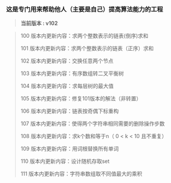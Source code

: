 ### 这是专门用来帮助他人（主要是自己）提高算法能力的工程
> **当前版本 : v102**

> 100 版本内更新内容：求两个整数表示的链表(倒序)求和
>
> 101 版本内更新内容：求两个整数表示的链表（正序）求和
> 
> 102 版本内更新内容：交换任意两个节点
>
> 103 版本内更新内容：有序数组转二叉平衡树
>
> 104 版本内更新内容：求每层树的最大值
>
> 105 版本内更新内容：修复101版本的解法（非转置）
>
> 106 版本内更新内容：链表按奇偶下标重构
>
> 107 版本内更新内容：使得两个字符串相同需要的删除操作步数
>
> 108 版本内更新内容：求k个数和等于n（ 0 < k < 10 且不重复）
>
> 109 版本内更新内容：用词根替换所有单词
>
> 110 版本内更新内容：设计随机存取set
>
> 111 版本内更新内容：字符串数组取不同值最大的乘积

